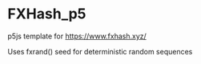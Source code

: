 # FXHash_p5 

p5js template for https://www.fxhash.xyz/

Uses fxrand() seed for deterministic random sequences


 

